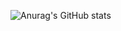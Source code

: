 



![Anurag's GitHub stats](https://github-readme-stats.vercel.app/api?username=사용자ID&show_icons=true&theme=radical)
